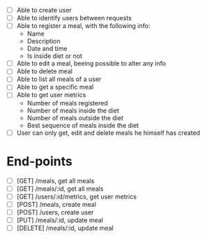 - [ ] Able to create user
- [ ] Able to identify users between requests
- [ ] Able to register a meal, with the following info:
	- Name
	- Description
	- Date and time
	- Is inside diet or not
- [ ] Able to edit a meal, beeing possible to alter any info
- [ ] Able to delete meal
- [ ] Able to list all meals of a user
- [ ] Able to get a specific meal
- [ ] Able to get user metrics
	- Number of meals registered
	- Number of meals inside the diet
	- Number of meals outside the diet
	- Best sequence of meals inside the diet
- [ ] User can only get, edit and delete meals he himself has created

# End-points
- [ ]  [GET] /meals, get all meals
- [ ]  [GET] /meals/:id, get all meals
- [ ]  [GET] /users/:id/metrics, get user metrics
- [ ]  [POST] /meals, create meal
- [ ]  [POST] /users, create user
- [ ]  [PUT] /meals/:id, update meal
- [ ]  [DELETE] /meals/:id, update meal